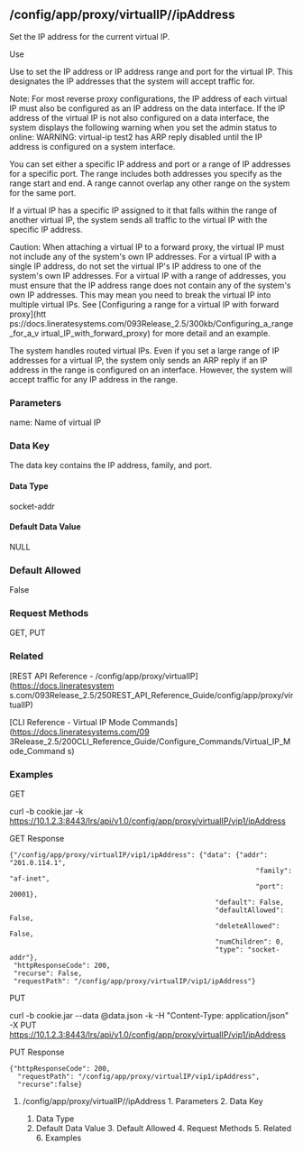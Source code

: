 ## /config/app/proxy/virtualIP/<name>/ipAddress

Set the IP address for the current virtual IP.

Use

Use to set the IP address or IP address range and port for the virtual IP.
This designates the IP addresses that the system will accept traffic for.

Note: For most reverse proxy configurations, the IP address of each virtual IP
must also be configured as an IP address on the data interface. If the IP
address of the virtual IP is not also configured on a data interface, the
system displays the following warning when you set the admin status to online:
WARNING: virtual-ip test2 has ARP reply disabled until the IP address is
configured on a system interface.

You can set either a specific IP address and port or a range of IP addresses
for a specific port. The range includes both addresses you specify as the
range start and end. A range cannot overlap any other range on the system for
the same port.

If a virtual IP has a specific IP assigned to it that falls within the range
of another virtual IP, the system sends all traffic to the virtual IP with the
specific IP address.

Caution: When attaching a virtual IP to a forward proxy, the virtual IP must
not include any of the system's own IP addresses. For a virtual IP with a
single IP address, do not set the virtual IP's IP address to one of the
system's own IP addresses. For a virtual IP with a range of addresses, you
must ensure that the IP address range does not contain any of the system's own
IP addresses. This may mean you need to break the virtual IP into multiple
virtual IPs. See [Configuring a range for a virtual IP with forward proxy](htt
ps://docs.lineratesystems.com/093Release_2.5/300kb/Configuring_a_range_for_a_v
irtual_IP_with_forward_proxy) for more detail and an example.

The system handles routed virtual IPs. Even if you set a large range of IP
addresses for a virtual IP, the system only sends an ARP reply if an IP
address in the range is configured on an interface. However, the system will
accept traffic for any IP address in the range.

### Parameters

name: Name of virtual IP

### Data Key

The data key contains the IP address, family, and port.

#### Data Type

socket-addr

#### Default Data Value

NULL

### Default Allowed

False

### Request Methods

GET, PUT

### Related

[REST API Reference - /config/app/proxy/virtualIP](https://docs.lineratesystem
s.com/093Release_2.5/250REST_API_Reference_Guide/config/app/proxy/virtualIP)

[CLI Reference - Virtual IP Mode Commands](https://docs.lineratesystems.com/09
3Release_2.5/200CLI_Reference_Guide/Configure_Commands/Virtual_IP_Mode_Command
s)

### Examples

GET

curl -b cookie.jar -k
https://10.1.2.3:8443/lrs/api/v1.0/config/app/proxy/virtualIP/vip1/ipAddress

GET Response

    
    {"/config/app/proxy/virtualIP/vip1/ipAddress": {"data": {"addr": "201.0.114.1",
                                                                 "family": "af-inet",
                                                                 "port": 20001},
                                                       "default": False,
                                                       "defaultAllowed": False,
                                                       "deleteAllowed": False,
                                                       "numChildren": 0,
                                                       "type": "socket-addr"},
     "httpResponseCode": 200,
     "recurse": False,
     "requestPath": "/config/app/proxy/virtualIP/vip1/ipAddress"}
    

PUT

curl -b cookie.jar --data @data.json -k -H "Content-Type: application/json" -X
PUT
https://10.1.2.3:8443/lrs/api/v1.0/config/app/proxy/virtualIP/vip1/ipAddress

PUT Response

    
    {"httpResponseCode": 200,
      "requestPath": "/config/app/proxy/virtualIP/vip1/ipAddress",
      "recurse":false}

  1. /config/app/proxy/virtualIP/<name>/ipAddress
    1. Parameters
    2. Data Key
      1. Data Type
      2. Default Data Value
    3. Default Allowed
    4. Request Methods
    5. Related
    6. Examples

